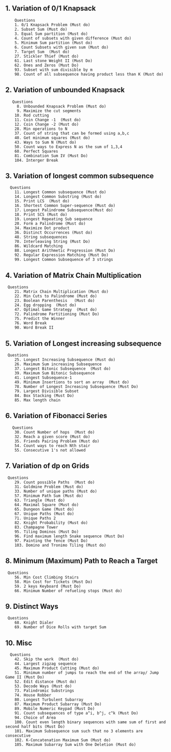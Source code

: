 ## 1. Variation of 0/1 Knapsack
        Questions 
        1. 0/1 Knapsack Problem (Must do)
        2. Subset Sum (Must do)
        3. Equal Sum partition (Must do)
        4. Count of subsets with given difference (Must do)
        5. Minimum Sum partition (Must do)
        6. Count Subsets with given sum (Must do)
        7. Target Sum  (Must do)
        27. Stickler Thief (Must do)
        61. Last stone Weight II (Must Do)
        62. Ones and Zeros (Must Do)
        93. Subset with sum divisible by m
        98. Count of all subsequence having product less than K (Must do)
    
## 2. Variation of unbounded Knapsack
       Questions 
         8. Unbounded Knapsack Problem (Must do)
         9. Maximize the cut segments
        10. Rod cutting
        11. Coin Change -1  (Must do)
        12. Coin Change -2 (Must do)
        28. Min operations to N
        37. Count of string that can be formed using a,b,c
        40. Get minimum squares (Must do)
        43. Ways to Sum N (Must do)
        50. Count ways to Express N as the sum of 1,3,4
        60. Perfect Squares 
        81. Combination Sum IV (Must Do)
        104. Interger Break
      
## 3. Variation of longest common subsequence
      Questions 
        11. Longest Common subsequence (Must do)
        14. Longest Common Substring (Must do)
        15. Print LCS  (Must do)
        16. Shortest Common Super-sequence (Must do)
        17. Longest Palindrome Subsequence(Must do)
        18. Print SCS (Must do)
        19. Longest Repeating Sub sequence
        20. Form a Palindrome (Must do)
        34. Maximize Dot product
        36. Distinct Occurrences (Must do)
        48. String subsequences
        70. Interleaving String (Must Do)
        86. Wildcard Matching
        88. Longest Arithmetic Progression (Must Do)
        92. Regular Expression Matching (Must Do)
        99. Longest Common Subsequence of 3 strings
    
## 4. Variation of Matrix Chain Multiplication
     Questions 
        21. Matrix Chain Multiplication (Must do)
        22. Min Cuts to Palindrome (Must do)
        23. Boolean Parenthesis   (Must do)
        24. Egg dropping  (Must do)
        47. Optimal Game Strategy  (Must do)
        72. Palindrome Partitioning (Must Do)
        75. Predict the Winner
        76. Word Break
        90. Word Break II

## 5. Variation of Longest increasing subsequence
     Questions 
        25. Longest Increasing Subsequence (Must do)
        26. Maximum Sum increasing Subsequence
        37. Longest Bitonic Subsequence  (Must do)
        39. Maximum Sum Bitonic Subsequence
        41. Longest Subsequence-1
        49. Minimum Insertions to sort an array  (Must do)
        78. Number of Longest Increasing Subsequence (Must Do)
        79. Largest Divisible Subset 
        84. Box Stacking (Must Do)
        85. Max length chain
        
    
## 6. Variation of Fibonacci Series
       Questions 
        30. Count Number of hops  (Must do)
        32. Reach a given score (Must do)
        35. Friends Pairing Problem (Must do)
        54. Count ways to reach Nth stair
        55. Consecutive 1's not allowed
    
    
## 7. Variation of dp on Grids
     Questions 
        29. Count possible Paths  (Must do)
        31. Goldmine Problem (Must do)
        33. Number of unique paths (Must do)
        57. Minimum Path Sum (Must do)
        63. Triangle (Must do)
        64. Maximal Square (Must do)
        65. Dungeon Game (Must do)
        67. Unique Paths (Must do)
        71. Unique Paths 2 
        82. Knight Probability (Must do)
        83. Champagne Tower
        95. Tiling Dominos (Must Do)
        96. Find maximum length Snake sequence (Must Do)
        97. Painting the fence (Must Do)
        103. Domino and Tronimo Tiling (Must do)
        
## 8. Minimum (Maximum) Path to Reach a Target
     Questions 
        56. Min Cost Climbing Stairs
        58. Min Cost for Tickets (Must Do)
        59. 2 keys Keyboard (Must Do)
        66. Minimum Number of refueling stops (Must do)
        
        
## 9. Distinct Ways
     Questions 
        68. Knight Dialer
        69. Number of Dice Rolls with target Sum
   
   
## 10. Misc
      Questions 
        42. Skip the work  (Must do)
        44. Largest zigzag sequence 
        45. Maximum Product Cutting (Must do)
        51. Minimum number of jumps to reach the end of the array/ Jump Game II (Must Do)
        52. Edit distance (Must do)
        53. Decode Ways (Must do)
        73. Palindromic Substrings 
        74. House Robber
        80. Longest Turbulent Subarray
        87. Maximum Product Subarray (Must Do)
        89. Mobile Numeric Keypad (Must Do)
        91. Count subsequences of type a^i, b^j, c^k (Must Do)
        94. Choice of Area 
        100. Count even length binary sequences with same sum of first and second half bits (Must Do)
        101. Maximum Subsequence sum such that no 3 elements are consecutive
        102. K-Concatenation Maximum Sum (Must do)
        105. Maximum Subarray Sum with One Deletion (Must do)
     
    
    
     
    
    
    
    
    
    
    
    
    
    
 
